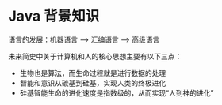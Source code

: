# Java 背景知识

语言的发展：机器语言 ——> 汇编语言 ——> 高级语言

未来简史中关于计算机和人的核心思想主要有以下三点：

- 生物也是算法，而生命过程就是进行数据的处理
- 智能和意识从碳基到硅基，实现人类的终极进化
- 硅基智能生命的进化速度是指数级的，从而实现“人到神的进化”

